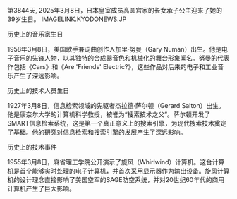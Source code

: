 第3844天, 2025年3月8日，日本皇室成员高圆宫家的长女承子公主迎来了她的39岁生日。 
IMAGELINK.KYODONEWS.JP

历史上的音乐家生日

1958年3月8日，美国歌手兼词曲创作人加里·努曼（Gary Numan）出生。他是电子音乐的先锋人物，以其独特的合成器音色和机械化的舞台形象闻名。努曼的代表作包括《Cars》和《Are 'Friends' Electric?》，这些作品对后来的电子和工业音乐产生了深远影响。

历史上的技术人员生日

1927年3月8日，信息检索领域的先驱者杰拉德·萨尔顿（Gerard Salton）出生。他是康奈尔大学的计算机科学教授，被誉为“搜索技术之父”。萨尔顿开发了SMART信息检索系统，这是第一个真正意义上的搜索引擎，为现代搜索技术奠定了基础。他的研究对信息检索和搜索引擎的发展产生了深远影响。

历史上的技术事件

1955年3月8日，麻省理工学院公开演示了旋风（Whirlwind）计算机。这台计算机是首个能够实时处理的电子计算机，并首次采用显示器作为输出设备。旋风计算机的设计理念直接影响了美国空军的SAGE防空系统，并对20世纪60年代的商用计算机产生了巨大影响。